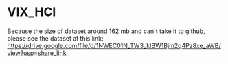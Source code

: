 # VIX_HCI

Because the size of dataset around 162 mb and can't take it to github, please see the dataset at this link: https://drive.google.com/file/d/1NWEC01N_TW3_kIBW1Bjm2q4Pz8xe_aWB/view?usp=share_link 
